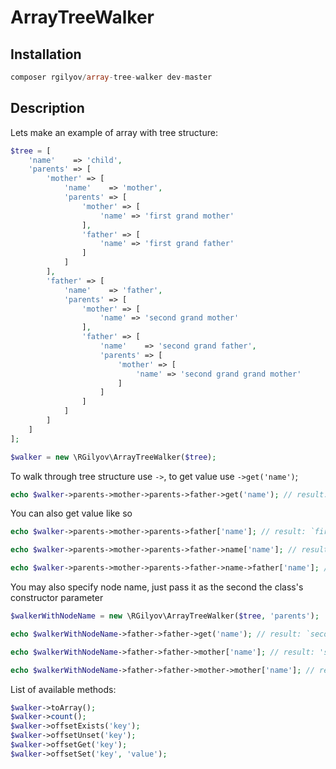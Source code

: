 # ArrayTreeWalker

## Installation ##

```php
composer rgilyov/array-tree-walker dev-master
```

## Description ##

Lets make an example of array with tree structure:

```php
$tree = [
    'name'    => 'child',
    'parents' => [
        'mother' => [
            'name'    => 'mother',
            'parents' => [
                'mother' => [
                    'name' => 'first grand mother'
                ],
                'father' => [
                    'name' => 'first grand father'
                ]
            ]
        ],
        'father' => [
            'name'    => 'father',
            'parents' => [
                'mother' => [
                    'name' => 'second grand mother'
                ],
                'father' => [
                    'name'    => 'second grand father',
                    'parents' => [
                        'mother' => [
                            'name' => 'second grand grand mother'
                        ]
                    ]
                ]
            ]
        ]
    ]
];

$walker = new \RGilyov\ArrayTreeWalker($tree);
```

To walk through tree structure use `->`, to get value use `->get('name')`;

```php
echo $walker->parents->mother->parents->father->get('name'); // result: `first grand father`
```

You can also get value like so

```php
echo $walker->parents->mother->parents->father['name']; // result: `first grand father`

echo $walker->parents->mother->parents->father->name['name']; // result: `first grand father`

echo $walker->parents->mother->parents->father->name->father['name']; // result: null
```


You may also specify node name, just pass it as the second the class's constructor parameter

```php
$walkerWithNodeName = new \RGilyov\ArrayTreeWalker($tree, 'parents');

echo $walkerWithNodeName->father->father->get('name'); // result: `second grand father`

echo $walkerWithNodeName->father->father->mother['name']; // result: 'second grand grand mother'

echo $walkerWithNodeName->father->father->mother->mother['name']; // result: null
```

List of available methods:

```php
$walker->toArray();
$walker->count();
$walker->offsetExists('key');
$walker->offsetUnset('key');
$walker->offsetGet('key');
$walker->offsetSet('key', 'value');
```
